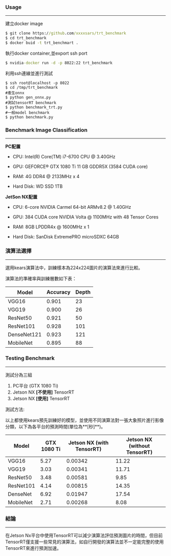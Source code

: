 ### Usage

-------
建立docker image
```cmd
$ git clone https://github.com/xxxxsars/trt_benchmark
$ cd trt_benchmark
$ docker buid -t trt_benchmart .
```

執行docker container,並export ssh port
```cmd
$ nvidia-docker run -d -p 8022:22 trt_benchmark
```

利用ssh連線並進行測試
```cd
$ ssh root@localhost -p 8022
$ cd /tmp/trt_benchmark
#產生onnx
$ python gen_onnx.py
#測試tensorRT benchmark
$ python benchmark_trt.py
#一般model benchmark
$ python benchmark.py
```

### Benchmark Image Classification

-------


**PC配置**
* CPU: Intel(R) Core(TM) i7-6700 CPU @ 3.40GHz


* GPU: GEFORCE® GTX 1080 Ti 11 GB GDDR5X (3584 CUDA core) 


* RAM: 4G DDR4 @ 2133MHz x 4


* Hard Disk: WD SSD 1TB 

**JetSon NX配置**
* CPU: 6-core NVIDIA Carmel 64-bit ARMv8.2 @ 1.40GHz


* GPU: 384 CUDA core NVIDIA Volta @ 1100MHz with 48 Tensor Cores


* RAM: 8GB LPDDR4x @ 1600MHz x 1


* Hard Disk: SanDisk ExtremePRO microSDXC 64GB

### 演算法選擇

-------

選用kears演算法中，訓練樣本為224x224圖片的演算法來進行比較。

演算法的準確率與訓練層數如下表：
 
| Ｍodel       | Accuracy | Depth |
|-------------|----------|-------|
| VGG16       | 0.901    | 23    |
| VGG19       | 0.900    | 26    |
| ResNet50    | 0.921    | 50    |
| ResNet101   | 0.928    | 101   |
| DenseNet121 | 0.923    | 121   |
| MobileNet   | 0.895    | 88    |


### Testing Benchmark

-------

測試分為三組
1. PC平台 (GTX 1080 Ti)
2. Jetson NX **[不使用]** TensorRT
3. Jetson NX  **[使用]** TensorRT

測試方法:


以上都使用kears預先訓練好的模型，並使用不同演算法對一張大象照片進行影像分類，以下為各平台的預測時間(單位為**[秒]**)。

| Model     | GTX 1080 Ti | Jetson NX (with TensorRT) | Jetson NX (without TensorRT) |
|-----------|-------------|-------------|---------------------------|
| VGG16     | 5.27        | 0.00342     | 11.22                     |
| VGG19     | 3.03        | 0.00341     | 11.71                     |
| ResNet50  | 3.48        | 0.00581     | 9.85                      |
| ResNet101 | 4.14        | 0.00815     | 14.35                     |
| DenseNet  | 6.92        | 0.01947     | 17.54                     |
| MobileNet | 2.71        | 0.00268     | 8.08                      |

### 結論

-------

在Jetson Nx平台中使用TensorRT可以減少演算法評估預測圖片的時間，但目前TensorRT僅支援一些常見的演算法，如自行開發的演算法並不一定能完整的使用TensorRT來進行預測加速。
